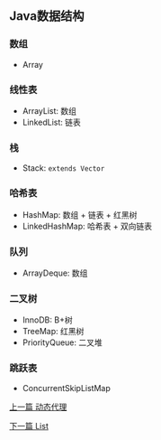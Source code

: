 ## Java数据结构

### 数组

* Array

### 线性表

* ArrayList: 数组
* LinkedList: 链表

### 栈

* Stack: `extends Vector`

### 哈希表

* HashMap: 数组 + 链表 + 红黑树
* LinkedHashMap: 哈希表 + 双向链表

### 队列

* ArrayDeque: 数组

### 二叉树

* InnoDB: B+树
* TreeMap: 红黑树
* PriorityQueue: 二叉堆

### 跳跃表

* ConcurrentSkipListMap


[上一篇 动态代理](2-Java基础/动态代理.md)

[下一篇 List](3-Java集合/List.md)
